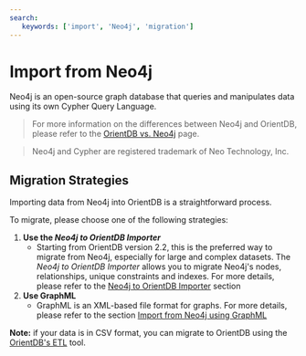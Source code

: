 ```yaml
---
search:
   keywords: ['import', 'Neo4j', 'migration']
---
```


# Import from Neo4j

Neo4j is an open-source graph database that queries and manipulates data using its own Cypher Query Language.

>For more information on the differences between Neo4j and OrientDB, please refer to the [OrientDB vs. Neo4j](http://orientdb.com/orientdb-vs-neo4j/) page.

>Neo4j and Cypher are registered trademark of Neo Technology, Inc. 


## Migration Strategies

Importing data from Neo4j into OrientDB is a straightforward process.

To migrate, please choose one of the following strategies:

1. **Use the _Neo4j to OrientDB Importer_**
	* Starting from OrientDB version 2.2, this is the preferred way to migrate from Neo4j, especially for large and complex datasets. The _Neo4j to OrientDB Importer_ allows you to migrate Neo4j's nodes, relationships, unique constraints and indexes. For more details, please refer to the [Neo4j to OrientDB Importer](OrientDB-Neo4j-Importer.md) section	
1. **Use GraphML**
	* GraphML is an XML-based file format for graphs. For more details, please refer to the section [Import from Neo4j using GraphML](Import-from-Neo4j-using-GraphML.md)

**Note:** if your data is in CSV format, you can migrate to OrientDB using the [OrientDB's ETL](../etl/ETL-Introduction.md) tool.
	

